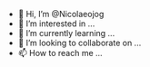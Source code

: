 - 👋 Hi, I’m @Nicolaeojog
- 👀 I’m interested in ...
- 🌱 I’m currently learning ...
- 💞️ I’m looking to collaborate on ...
- 📫 How to reach me ...

<!---
Nicolaeojog/Nicolaeojog is a ✨ special ✨ repository because its `README.md` (this file) appears on your GitHub profile.
You can click the Preview link to take a look at your changes.
--->

